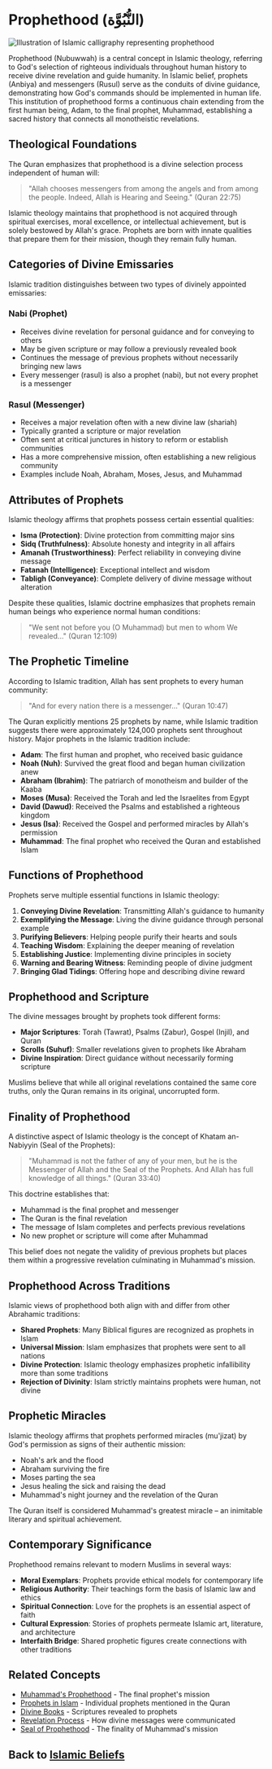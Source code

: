 # Prophethood (النُّبُوَّة)

![Illustration of Islamic calligraphy representing prophethood](prophethood.jpg)

Prophethood (Nubuwwah) is a central concept in Islamic theology, referring to God's selection of righteous individuals throughout human history to receive divine revelation and guide humanity. In Islamic belief, prophets (Anbiya) and messengers (Rusul) serve as the conduits of divine guidance, demonstrating how God's commands should be implemented in human life. This institution of prophethood forms a continuous chain extending from the first human being, Adam, to the final prophet, Muhammad, establishing a sacred history that connects all monotheistic revelations.

## Theological Foundations

The Quran emphasizes that prophethood is a divine selection process independent of human will:

> "Allah chooses messengers from among the angels and from among the people. Indeed, Allah is Hearing and Seeing." (Quran 22:75)

Islamic theology maintains that prophethood is not acquired through spiritual exercises, moral excellence, or intellectual achievement, but is solely bestowed by Allah's grace. Prophets are born with innate qualities that prepare them for their mission, though they remain fully human.

## Categories of Divine Emissaries

Islamic tradition distinguishes between two types of divinely appointed emissaries:

### Nabi (Prophet)

* Receives divine revelation for personal guidance and for conveying to others
* May be given scripture or may follow a previously revealed book
* Continues the message of previous prophets without necessarily bringing new laws
* Every messenger (rasul) is also a prophet (nabi), but not every prophet is a messenger

### Rasul (Messenger)

* Receives a major revelation often with a new divine law (shariah)
* Typically granted a scripture or major revelation
* Often sent at critical junctures in history to reform or establish communities
* Has a more comprehensive mission, often establishing a new religious community
* Examples include Noah, Abraham, Moses, Jesus, and Muhammad

## Attributes of Prophets

Islamic theology affirms that prophets possess certain essential qualities:

* **Isma (Protection)**: Divine protection from committing major sins
* **Sidq (Truthfulness)**: Absolute honesty and integrity in all affairs
* **Amanah (Trustworthiness)**: Perfect reliability in conveying divine message
* **Fatanah (Intelligence)**: Exceptional intellect and wisdom
* **Tabligh (Conveyance)**: Complete delivery of divine message without alteration

Despite these qualities, Islamic doctrine emphasizes that prophets remain human beings who experience normal human conditions:

> "We sent not before you (O Muhammad) but men to whom We revealed..." (Quran 12:109)

## The Prophetic Timeline

According to Islamic tradition, Allah has sent prophets to every human community:

> "And for every nation there is a messenger..." (Quran 10:47)

The Quran explicitly mentions 25 prophets by name, while Islamic tradition suggests there were approximately 124,000 prophets sent throughout history. Major prophets in the Islamic tradition include:

* **Adam**: The first human and prophet, who received basic guidance
* **Noah (Nuh)**: Survived the great flood and began human civilization anew
* **Abraham (Ibrahim)**: The patriarch of monotheism and builder of the Kaaba
* **Moses (Musa)**: Received the Torah and led the Israelites from Egypt
* **David (Dawud)**: Received the Psalms and established a righteous kingdom
* **Jesus (Isa)**: Received the Gospel and performed miracles by Allah's permission
* **Muhammad**: The final prophet who received the Quran and established Islam

## Functions of Prophethood

Prophets serve multiple essential functions in Islamic theology:

1. **Conveying Divine Revelation**: Transmitting Allah's guidance to humanity
2. **Exemplifying the Message**: Living the divine guidance through personal example
3. **Purifying Believers**: Helping people purify their hearts and souls
4. **Teaching Wisdom**: Explaining the deeper meaning of revelation
5. **Establishing Justice**: Implementing divine principles in society
6. **Warning and Bearing Witness**: Reminding people of divine judgment
7. **Bringing Glad Tidings**: Offering hope and describing divine reward

## Prophethood and Scripture

The divine messages brought by prophets took different forms:

* **Major Scriptures**: Torah (Tawrat), Psalms (Zabur), Gospel (Injil), and Quran
* **Scrolls (Suhuf)**: Smaller revelations given to prophets like Abraham
* **Divine Inspiration**: Direct guidance without necessarily forming scripture

Muslims believe that while all original revelations contained the same core truths, only the Quran remains in its original, uncorrupted form.

## Finality of Prophethood

A distinctive aspect of Islamic theology is the concept of Khatam an-Nabiyyin (Seal of the Prophets):

> "Muhammad is not the father of any of your men, but he is the Messenger of Allah and the Seal of the Prophets. And Allah has full knowledge of all things." (Quran 33:40)

This doctrine establishes that:

* Muhammad is the final prophet and messenger
* The Quran is the final revelation
* The message of Islam completes and perfects previous revelations
* No new prophet or scripture will come after Muhammad

This belief does not negate the validity of previous prophets but places them within a progressive revelation culminating in Muhammad's mission.

## Prophethood Across Traditions

Islamic views of prophethood both align with and differ from other Abrahamic traditions:

* **Shared Prophets**: Many Biblical figures are recognized as prophets in Islam
* **Universal Mission**: Islam emphasizes that prophets were sent to all nations
* **Divine Protection**: Islamic theology emphasizes prophetic infallibility more than some traditions
* **Rejection of Divinity**: Islam strictly maintains prophets were human, not divine

## Prophetic Miracles

Islamic theology affirms that prophets performed miracles (mu'jizat) by God's permission as signs of their authentic mission:

* Noah's ark and the flood
* Abraham surviving the fire
* Moses parting the sea
* Jesus healing the sick and raising the dead
* Muhammad's night journey and the revelation of the Quran

The Quran itself is considered Muhammad's greatest miracle – an inimitable literary and spiritual achievement.

## Contemporary Significance

Prophethood remains relevant to modern Muslims in several ways:

* **Moral Exemplars**: Prophets provide ethical models for contemporary life
* **Religious Authority**: Their teachings form the basis of Islamic law and ethics
* **Spiritual Connection**: Love for the prophets is an essential aspect of faith
* **Cultural Expression**: Stories of prophets permeate Islamic art, literature, and architecture
* **Interfaith Bridge**: Shared prophetic figures create connections with other traditions

## Related Concepts

* [Muhammad's Prophethood](./muhammad_prophethood.md) - The final prophet's mission
* [Prophets in Islam](./prophets.md) - Individual prophets mentioned in the Quran
* [Divine Books](./divine_books.md) - Scriptures revealed to prophets
* [Revelation Process](./wahy.md) - How divine messages were communicated
* [Seal of Prophethood](./khatam_an_nabiyyin.md) - The finality of Muhammad's mission

## Back to [Islamic Beliefs](./README.md)
